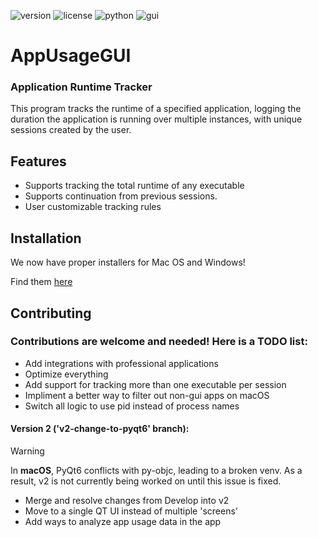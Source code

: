 ![version](https://img.shields.io/badge/Version-1.3.0-white.svg)
![license](https://img.shields.io/badge/License-GPL%20v3-blue.svg)
![python](https://img.shields.io/badge/Python-3.12-green.svg)
![gui](https://img.shields.io/badge/GUI-PyQt6-default.svg)

# AppUsageGUI
### Application Runtime Tracker

This program tracks the runtime of a specified application, logging the duration the application is running over multiple instances, with unique sessions created by the user.

## Features

- Supports tracking the total runtime of any executable
- Supports continuation from previous sessions.
- User customizable tracking rules

## Installation

We now have proper installers for Mac OS and Windows!

Find them [here](https://github.com/Adam-Color/AppUsageGUI/releases)


## Contributing

### Contributions are welcome and needed! Here is a TODO list:

* Add integrations with professional applications
* Optimize everything
* Add support for tracking more than one executable per session
* Impliment a better way to filter out non-gui apps on macOS
* Switch all logic to use pid instead of process names

#### Version 2 ('v2-change-to-pyqt6' branch):

> [!WARNING]
> In **macOS**, PyQt6 conflicts with py-objc, leading to a broken venv.
> As a result, v2 is not currently being worked on until this issue is fixed.

* Merge and resolve changes from Develop into v2
* Move to a single QT UI instead of multiple 'screens'
* Add ways to analyze app usage data in the app
